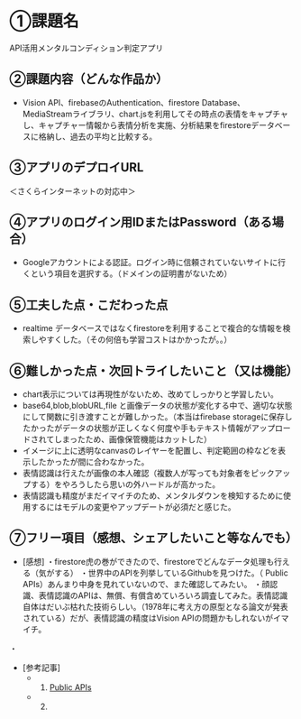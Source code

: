 # ①課題名
API活用メンタルコンディション判定アプリ

## ②課題内容（どんな作品か）
- Vision API、firebaseのAuthentication、firestore Database、MediaStreamライブラリ、chart.jsを利用してその時点の表情をキャプチャし、キャプチャー情報から表情分析を実施、分析結果をfirestoreデータベースに格納し、過去の平均と比較する。

## ③アプリのデプロイURL
 ＜さくらインターネットの対応中＞

## ④アプリのログイン用IDまたはPassword（ある場合）
- Googleアカウントによる認証。ログイン時に信頼されていないサイトに行くという項目を選択する。（ドメインの証明書がないため）

## ⑤工夫した点・こだわった点
- realtime データベースではなくfirestoreを利用することで複合的な情報を検索しやすくした。（その何倍も学習コストはかかったが。。）

## ⑥難しかった点・次回トライしたいこと（又は機能）
- chart表示については再現性がないため、改めてしっかりと学習したい。
- base64,blob,blobURL,file と画像データの状態が変化する中で、適切な状態にして関数に引き渡すことが難しかった。（本当はfirebase storageに保存したかったがデータの状態が正しくなく何度や手もテキスト情報がアップロードされてしまったため、画像保管機能はカットした）
- イメージに上に透明なcanvasのレイヤーを配置し、判定範囲の枠などを表示したかったが間に合わなかった。
- 表情認識は行えたが画像の本人確認（複数人が写っても対象者をピックアップする）をやろうしたら思いの外ハードルが高かった。
- 表情認識も精度がまだイマイチのため、メンタルダウンを検知するために使用するにはモデルの変更やアップデートが必須だと感じた。

## ⑦フリー項目（感想、シェアしたいこと等なんでも）
- [感想]
 ・firestore虎の巻ができたので、firestoreでどんなデータ処理も行える（気がする）
 ・世界中のAPIを列挙しているGithubを見つけた。（ Public APIs）あんまり中身を見れていないので、また確認してみたい。
 ・顔認識、表情認識のAPIは、無償、有償含めていろいろ調査してみた。表情認識自体はだいぶ枯れた技術らしい。（1978年に考え方の原型となる論文が発表されている）だが、表情認識の精度はVision APIの問題かもしれないがイマイチ。

 ・
- [参考記事]
  - 1. [Public APIs](https://github.com/public-apis/public-apis)
  - 2. 